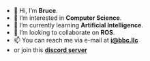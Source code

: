 - 👋 Hi, I’m **Bruce**.
- 👀 I’m interested in **Computer Science**.
- 🌱 I’m currently learning **Artificial Intelligence**.
- 💞️ I’m looking to collaborate on **ROS**.
- 📫 You can reach me via e-mail at **i@bbc.llc**
- or join this [**discord server**](https://discord.gg/5eQ2tc2Htn)

<!---
iclass-cc/iclass-cc is a ✨ special ✨ repository because its `README.md` (this file) appears on your GitHub profile.
You can click the Preview link to take a look at your changes.
--->
